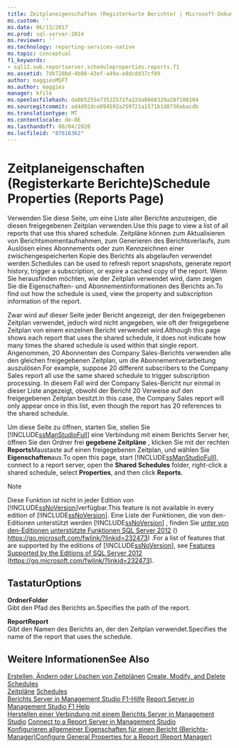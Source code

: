 ```yaml
---
title: Zeitplaneigenschaften (Registerkarte Berichte) | Microsoft-Dokumentation
ms.custom: ''
ms.date: 06/13/2017
ms.prod: sql-server-2014
ms.reviewer: ''
ms.technology: reporting-services-native
ms.topic: conceptual
f1_keywords:
- sql12.swb.reportserver.scheduleproperties.reports.f1
ms.assetid: 7db728bd-4b08-43ef-a49a-e8dcdd37cf89
author: maggiesMSFT
ms.author: maggies
manager: kfile
ms.openlocfilehash: da0b5255e73522572fa22da8668329a28f108104
ms.sourcegitcommit: ad4d92dce894592a259721a1571b1d8736abacdb
ms.translationtype: MT
ms.contentlocale: de-DE
ms.lasthandoff: 08/04/2020
ms.locfileid: "87616362"
---
```

# <a name="schedule-properties-reports-page"></a><span data-ttu-id="c68ae-102">Zeitplaneigenschaften (Registerkarte Berichte)</span><span class="sxs-lookup"><span data-stu-id="c68ae-102">Schedule Properties (Reports Page)</span></span>
  <span data-ttu-id="c68ae-103">Verwenden Sie diese Seite, um eine Liste aller Berichte anzuzeigen, die diesen freigegebenen Zeitplan verwenden.</span><span class="sxs-lookup"><span data-stu-id="c68ae-103">Use this page to view a list of all reports that use this shared schedule.</span></span> <span data-ttu-id="c68ae-104">Zeitpläne können zum Aktualisieren von Berichtsmomentaufnahmen, zum Generieren des Berichtsverlaufs, zum Auslösen eines Abonnements oder zum Kennzeichnen einer zwischengespeicherten Kopie des Berichts als abgelaufen verwendet werden.</span><span class="sxs-lookup"><span data-stu-id="c68ae-104">Schedules can be used to refresh report snapshots, generate report history, trigger a subscription, or expire a cached copy of the report.</span></span> <span data-ttu-id="c68ae-105">Wenn Sie herausfinden möchten, wie der Zeitplan verwendet wird, dann zeigen Sie die Eigenschaften- und Abonnementinformationen des Berichts an.</span><span class="sxs-lookup"><span data-stu-id="c68ae-105">To find out how the schedule is used, view the property and subscription information of the report.</span></span>  
  
 <span data-ttu-id="c68ae-106">Zwar wird auf dieser Seite jeder Bericht angezeigt, der den freigegebenen Zeitplan verwendet, jedoch wird nicht angegeben, wie oft der freigegebene Zeitplan von einem einzelnen Bericht verwendet wird.</span><span class="sxs-lookup"><span data-stu-id="c68ae-106">Although this page shows each report that uses the shared schedule, it does not indicate how many times the shared schedule is used within that single report.</span></span> <span data-ttu-id="c68ae-107">Angenommen, 20 Abonnenten des Company Sales-Berichts verwenden alle den gleichen freigegebenen Zeitplan, um die Abonnementverarbeitung auszulösen.</span><span class="sxs-lookup"><span data-stu-id="c68ae-107">For example, suppose 20 different subscribers to the Company Sales report all use the same shared schedule to trigger subscription processing.</span></span> <span data-ttu-id="c68ae-108">In diesem Fall wird der Company Sales-Bericht nur einmal in dieser Liste angezeigt, obwohl der Bericht 20 Verweise auf den freigegebenen Zeitplan besitzt.</span><span class="sxs-lookup"><span data-stu-id="c68ae-108">In this case, the Company Sales report will only appear once in this list, even though the report has 20 references to the shared schedule.</span></span>  
  
 <span data-ttu-id="c68ae-109">Um diese Seite zu öffnen, starten Sie, stellen Sie [!INCLUDE[ssManStudioFull](../../includes/ssmanstudiofull-md.md)] eine Verbindung mit einem Berichts Server her, öffnen Sie den Ordner frei **gegebene Zeitpläne** , klicken Sie mit der rechten **Reports**Maustaste auf einen freigegebenen Zeitplan, und wählen Sie **Eigenschaften**aus.</span><span class="sxs-lookup"><span data-stu-id="c68ae-109">To open this page, start [!INCLUDE[ssManStudioFull](../../includes/ssmanstudiofull-md.md)], connect to a report server, open the **Shared Schedules** folder, right-click a shared schedule, select **Properties**, and then click **Reports**.</span></span>  
  
> [!NOTE]  
>  <span data-ttu-id="c68ae-110">Diese Funktion ist nicht in jeder Edition von [!INCLUDE[ssNoVersion](../../includes/ssnoversion-md.md)]verfügbar.</span><span class="sxs-lookup"><span data-stu-id="c68ae-110">This feature is not available in every edition of [!INCLUDE[ssNoVersion](../../includes/ssnoversion-md.md)].</span></span> <span data-ttu-id="c68ae-111">Eine Liste der Funktionen, die von den-Editionen unterstützt werden [!INCLUDE[ssNoVersion](../../includes/ssnoversion-md.md)] , finden Sie [unter von den-Editionen unterstützte Funktionen SQL Server 2012](https://go.microsoft.com/fwlink/?linkid=232473) () https://go.microsoft.com/fwlink/?linkid=232473) .</span><span class="sxs-lookup"><span data-stu-id="c68ae-111">For a list of features that are supported by the editions of [!INCLUDE[ssNoVersion](../../includes/ssnoversion-md.md)], see [Features Supported by the Editions of SQL Server 2012](https://go.microsoft.com/fwlink/?linkid=232473) (https://go.microsoft.com/fwlink/?linkid=232473).</span></span>  
  
## <a name="options"></a><span data-ttu-id="c68ae-112">Tastatur</span><span class="sxs-lookup"><span data-stu-id="c68ae-112">Options</span></span>  
 <span data-ttu-id="c68ae-113">**Ordner**</span><span class="sxs-lookup"><span data-stu-id="c68ae-113">**Folder**</span></span>  
 <span data-ttu-id="c68ae-114">Gibt den Pfad des Berichts an.</span><span class="sxs-lookup"><span data-stu-id="c68ae-114">Specifies the path of the report.</span></span>  
  
 <span data-ttu-id="c68ae-115">**Report**</span><span class="sxs-lookup"><span data-stu-id="c68ae-115">**Report**</span></span>  
 <span data-ttu-id="c68ae-116">Gibt den Namen des Berichts an, der den Zeitplan verwendet.</span><span class="sxs-lookup"><span data-stu-id="c68ae-116">Specifies the name of the report that uses the schedule.</span></span>  
  
## <a name="see-also"></a><span data-ttu-id="c68ae-117">Weitere Informationen</span><span class="sxs-lookup"><span data-stu-id="c68ae-117">See Also</span></span>  
 <span data-ttu-id="c68ae-118">[Erstellen, Ändern oder Löschen von Zeitplänen](../subscriptions/create-modify-and-delete-schedules.md) </span><span class="sxs-lookup"><span data-stu-id="c68ae-118">[Create, Modify, and Delete Schedules](../subscriptions/create-modify-and-delete-schedules.md) </span></span>  
 <span data-ttu-id="c68ae-119">[Zeitpläne](../subscriptions/schedules.md) </span><span class="sxs-lookup"><span data-stu-id="c68ae-119">[Schedules](../subscriptions/schedules.md) </span></span>  
 <span data-ttu-id="c68ae-120">[Berichts Server in Management Studio F1-Hilfe](report-server-in-management-studio-f1-help.md) </span><span class="sxs-lookup"><span data-stu-id="c68ae-120">[Report Server in Management Studio F1 Help](report-server-in-management-studio-f1-help.md) </span></span>  
 <span data-ttu-id="c68ae-121">[Herstellen einer Verbindung mit einem Berichts Server in Management Studio](connect-to-a-report-server-in-management-studio.md) </span><span class="sxs-lookup"><span data-stu-id="c68ae-121">[Connect to a Report Server in Management Studio](connect-to-a-report-server-in-management-studio.md) </span></span>  
 [<span data-ttu-id="c68ae-122">Konfigurieren allgemeiner Eigenschaften für einen Bericht &#40;Berichts-Manager&#41;</span><span class="sxs-lookup"><span data-stu-id="c68ae-122">Configure General Properties for a Report &#40;Report Manager&#41;</span></span>](../configure-general-properties-for-a-report-report-manager.md)  
  
  
